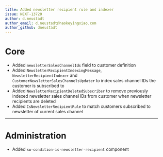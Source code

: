 ```yaml
---
title: Added newsletter recipient rule and indexer
issue: NEXT-13720
author: d.neustadt
author_email: d.neustadt@haokeyingxiao.com 
author_github: dneustadt
---
```

# Core
* Added `newsletterSalesChannelIds` field to customer definition
* Added `NewsletterRecipientIndexingMessage`, `NewsletterRecipientIndexer` and `CustomerNewsletterSalesChannelsUpdater` to index sales channel IDs the customer is subscribed to
* Added `NewsletterRecipientDeletedSubscriber` to remove previously indexed newsletter sales channel IDs from customer when newsletter recipients are deleted
* Added `IsNewsletterRecipientRule` to match customers subscribed to newsletter of current sales channel
___
# Administration
* Added `sw-condition-is-newsletter-recipient` component
